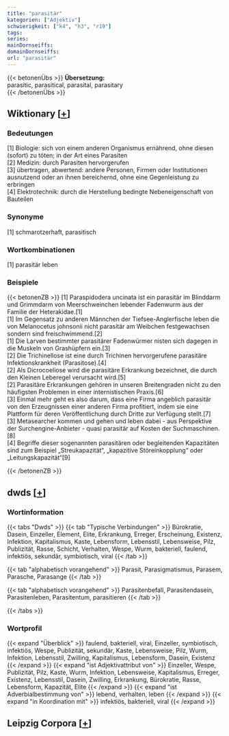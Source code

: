 ```yaml
---
title: "parasitär"
kategorien: ["Adjektiv"]
schwierigkeit: ["k4", "h3", "r19"]
tags:
series:
mainDornseiffs:
domainDornseiffs:
url: "parasitär"
---
```


{{< betonenÜbs >}}
**Übersetzung:**  
parasitic, parasitical, parasital, parasitary  
{{< /betonenÜbs >}}

## Wiktionary [[+](https://de.wiktionary.org/wiki/parasitär)]

### Bedeutungen
[1] Biologie: sich von einem anderen Organismus ernährend, ohne diesen (sofort) zu töten; in der Art eines Parasiten  
[2] Medizin: durch Parasiten hervorgerufen  
[3] übertragen, abwertend: andere Personen, Firmen oder Institutionen ausnutzend oder an ihnen bereichernd, ohne eine Gegenleistung zu erbringen  
[4] Elektrotechnik: durch die Herstellung bedingte Nebeneigenschaft von Bauteilen  

### Synonyme
[1] schmarotzerhaft, parasitisch  

### Wortkombinationen
[1] parasitär leben  

### Beispiele
{{< betonenZB >}}
[1] Paraspidodera uncinata ist ein parasitär im Blinddarm und Grimmdarm von Meerschweinchen lebender Fadenwurm aus der Familie der Heterakidae.[1]  
[1] Im Gegensatz zu anderen Männchen der Tiefsee-Anglerfische leben die von Melanocetus johnsonii nicht parasitär am Weibchen festgewachsen sondern sind freischwimmend.[2]  
[1] Die Larven bestimmter parasitärer Fadenwürmer nisten sich dagegen in die Muskeln von Grashüpfern ein.[3]  
[2] Die Trichinellose ist eine durch Trichinen hervorgerufene parasitäre Infektionskrankheit (Parasitose).[4]  
[2] Als Dicrocoeliose wird die parasitäre Erkrankung bezeichnet, die durch den Kleinen Leberegel verursacht wird.[5]  
[2] Parasitäre Erkrankungen gehören in unseren Breitengraden nicht zu den häufigsten Problemen in einer internistischen Praxis.[6]  
[3] Einmal mehr geht es also darum, dass eine Firma angeblich parasitär von den Erzeugnissen einer anderen Firma profitiert, indem sie eine Plattform für deren Veröffentlichung durch Dritte zur Verfügung stellt.[7]  
[3] Metasearcher kommen und gehen und leben dabei - aus Perspektive der Surchengine-Anbieter - quasi parasitär auf Kosten der Suchmaschinen.[8]  
[4] Begriffe dieser sogenannten parasitären oder begleitenden Kapazitäten sind zum Beispiel „Streukapazität“, „kapazitive Störeinkopplung“ oder „Leitungskapazität“[9]  

{{< /betonenZB >}}


## dwds [[+](https://www.dwds.de/wb/parasitär)]

### Wortinformation
{{< tabs "Dwds" >}}
{{< tab "Typische Verbindungen" >}}
Bürokratie, Dasein, Einzeller, Element, Elite, Erkrankung, Erreger, Erscheinung, Existenz, Infektion, Kapitalismus, Kaste, Lebensform, Lebensstil, Lebensweise, Pilz, Publizität, Rasse, Schicht, Verhalten, Wespe, Wurm, bakteriell, faulend, infektiös, sekundär, symbiotisch, viral
{{< /tab >}}

{{< tab "alphabetisch vorangehend" >}}
Parasit, Parasigmatismus, Parasem, Parasche, Parasange
{{< /tab >}}

{{< tab "alphabetisch vorangehend" >}}
Parasitenbefall, Parasitendasein, Parasitenleben, Parasitentum, parasitieren
{{< /tab >}}

{{< /tabs >}}

### Wortprofil
{{< expand "Überblick" >}} faulend, bakteriell, viral, Einzeller, symbiotisch, infektiös, Wespe, Publizität, sekundär, Kaste, Lebensweise, Pilz, Wurm, Infektion, Lebensstil, Zwilling, Kapitalismus, Lebensform, Dasein, Existenz {{< /expand >}}
{{< expand "ist Adjektivattribut von" >}} Einzeller, Wespe, Publizität, Pilz, Kaste, Wurm, Infektion, Lebensweise, Kapitalismus, Erreger, Existenz, Lebensstil, Dasein, Zwilling, Erkrankung, Bürokratie, Rasse, Lebensform, Kapazität, Elite {{< /expand >}}
{{< expand "ist Adverbialbestimmung von" >}} lebend, verhalten, leben {{< /expand >}}
{{< expand "in Koordination mit" >}} infektiös, bakteriell, viral {{< /expand >}}

## Leipzig Corpora [[+](https://corpora.uni-leipzig.de/en/res?word=parasitär&corpusId=deu_newscrawl-public_2018)]

